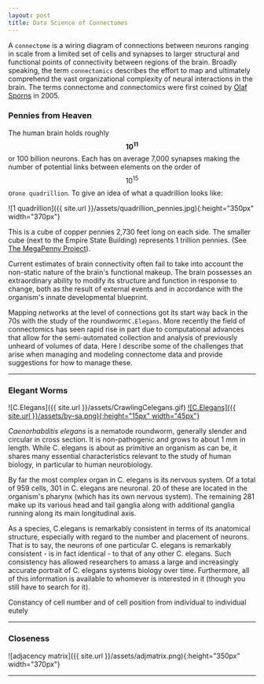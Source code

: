 ```yaml
---
layout: post
title: Data Science of Connectomes
---
```


A `connectome` is a wiring diagram of connections between neurons ranging in scale from a limited set of cells and synapses to larger structural and functional points of connectivity between regions of the brain. Broadly speaking, the term `connectomics` describes the effort to map and ultimately comprehend the vast organizational complexity of neural interactions in the brain. The terms connectome and connectomics were first coined by [Olaf Sporns](https://en.wikipedia.org/wiki/Olaf_Sporns) in 2005.

### Pennies from Heaven

The human brain holds roughly <strong>$${10^{11}}$$</strong> or 100 billion neurons. Each has on average 7,000 synapses making the number of potential links between elements on the order of $${10^{15}}$$ or`one quadrillion`. To give an idea of what a quadrillion looks like:

![1 quadrillion]({{ site.url }}/assets/quadrillion_pennies.jpg){:height="350px" width="370px"}

This is a cube of copper pennies 2,730 feet long on each side. The smaller cube (next to the Empire State Building) represents 1 trillion pennies. (See [The MegaPenny Project](http://www.kokogiak.com/megapenny/default.asp)). 

Current estimates of brain connectivity often fail to take into account the non-static nature of the brain's functional makeup. The brain possesses an extraordinary ability to modify its  structure and function in response to change, both as the result of external events and in accordance with the organism's innate developmental blueprint. 

Mapping networks at the level of connections got its start way back in the 70s with the study of the roundworm`C.Elegans`. More recently the field of connectomics has seen rapid rise in part due to computational advances that allow for the semi-automated collection and analysis of previously unheard of volumes of data. Here I describe some of the challenges that arise when managing and modeling connectome data and provide suggestions for how to manage these.

---

### Elegant Worms 

![C.Elegans]({{ site.url }}/assets/CrawlingCelegans.gif) [![C.Elegans]({{ site.url }}/assets/by-sa.png){:height="15px" width="45px"}](http://labs.bio.unc.edu/Goldstein/movies.html)

_Caenorhabditis elegans_ is a nematode roundworm, generally slender and circular in cross section. It is non-pathogenic and grows to about 1 mm in length. While C. elegans is about as primitive an organism as can be, it shares many essential characteristics relevant to the study of human biology, in particular to human neurobiology.

By far the most complex organ in C. elegans is its nervous system. Of a total of 959 cells, 301 in C. elegans are neuronal. 20 of these are located in the organism's pharynx (which has its own nervous system). The remaining 281 make up its various head and tail ganglia along with additional ganglia running along its main longitudinal axis.

As a species, C.elegans is remarkably consistent in terms of its anatomical structure, especially with regard to the number and placement of neurons. That is to say, the neurons of one particular C. elegans is remarkably consistent - is in fact identical - to that of any other C. elegans. Such consistency has allowed researchers to amass a large and increasingly accurate portrait of C. elegans systems biology over time. Furthermore, all of this information is available to whomever is interested in it (though you still have to search for it).

Constancy of cell number and of cell position from individual to individual eutely


---

### Closeness 

![adjacency matrix]({{ site.url }}/assets/adjmatrix.png){:height="350px" width="370px"}


---
